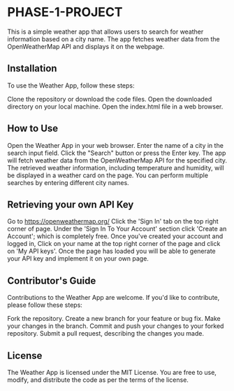 # PHASE-1-PROJECT

This is a simple weather app that allows users to search for weather information based on a city name. The app fetches weather data from the OpenWeatherMap API and displays it on the webpage.

## Installation
To use the Weather App, follow these steps:

Clone the repository or download the code files.
Open the downloaded directory on your local machine.
Open the index.html file in a web browser.

## How to Use
Open the Weather App in your web browser.
Enter the name of a city in the search input field.
Click the "Search" button or press the Enter key.
The app will fetch weather data from the OpenWeatherMap API for the specified city.
The retrieved weather information, including temperature and humidity, will be displayed in a weather card on the page.
You can perform multiple searches by entering different city names.

## Retrieving your own API Key
Go to https://openweathermap.org/
Click the 'Sign In' tab on the top right corner of page.
Under the 'Sign In To Your Account' section click 'Create an Account'; which is completely free.
Once you've created your account and logged in, Click on your name at the top right corner of the page and click on 'My API keys'.
Once the page has loaded you will be able to generate your API key and implement it on your own page.

## Contributor's Guide
Contributions to the Weather App are welcome. If you'd like to contribute, please follow these steps:

Fork the repository.
Create a new branch for your feature or bug fix.
Make your changes in the branch.
Commit and push your changes to your forked repository.
Submit a pull request, describing the changes you made.

## License
The Weather App is licensed under the MIT License. You are free to use, modify, and distribute the code as per the terms of the license.
